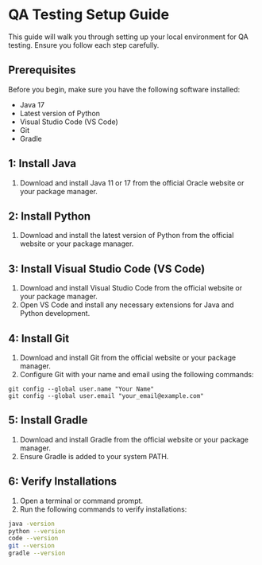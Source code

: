 # QA Testing Setup Guide

This guide will walk you through setting up your local environment for QA testing. Ensure you follow each step carefully.

## Prerequisites

Before you begin, make sure you have the following software installed:

- Java 17
- Latest version of Python
- Visual Studio Code (VS Code)
- Git
- Gradle

## 1: Install Java

1. Download and install Java 11 or 17 from the official Oracle website or your package manager.

## 2: Install Python

1. Download and install the latest version of Python from the official website or your package manager.

## 3: Install Visual Studio Code (VS Code)

1. Download and install Visual Studio Code from the official website or your package manager.
2. Open VS Code and install any necessary extensions for Java and Python development.

## 4: Install Git

1. Download and install Git from the official website or your package manager.
2. Configure Git with your name and email using the following commands:
```
git config --global user.name "Your Name"
git config --global user.email "your_email@example.com"
```

## 5: Install Gradle

1. Download and install Gradle from the official website or your package manager.
2. Ensure Gradle is added to your system PATH.

## 6: Verify Installations

1. Open a terminal or command prompt.
2. Run the following commands to verify installations:

```bash
java -version
python --version
code --version
git --version
gradle --version
